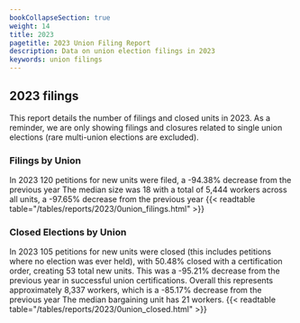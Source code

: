 ```yaml
---
bookCollapseSection: true
weight: 14
title: 2023
pagetitle: 2023 Union Filing Report
description: Data on union election filings in 2023
keywords: union filings
---
```


## 2023 filings

This report details the number of filings and closed units in 2023. As a reminder, we are only showing filings and closures related to single union elections (rare multi-union elections are excluded).

### Filings by Union
In 2023 120 petitions for new units were filed, a -94.38% decrease from the previous year The median size was 18 with a total of 5,444 workers across all units, a -97.65% decrease from the previous year
{{< readtable table="/tables/reports/2023/0union_filings.html" >}}

### Closed Elections by Union
In 2023 105 petitions for new units were closed (this includes petitions where no election was ever held), with 50.48% closed with a certification order, creating 53 total new units. This was a -95.21% decrease from the previous year in successful union certifications. Overall this represents approximately 8,337 workers, which is a -85.17% decrease from the previous year The median bargaining unit has 21 workers.
{{< readtable table="/tables/reports/2023/0union_closed.html" >}}
